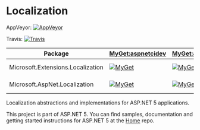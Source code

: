 Localization
==========
AppVeyor: [![AppVeyor](https://ci.appveyor.com/api/projects/status/omn0l2l3mfhfjjpp?svg=true)](https://ci.appveyor.com/project/aspnetci/Localization/branch/dev)

Travis:   [![Travis](https://travis-ci.org/aspnet/Localization.svg?branch=dev)](https://travis-ci.org/aspnet/Localization)

| Package | [MyGet:aspnetcidev](https://myget.org/gallery/aspnetcidev) | [MyGet:aspnetvnext](https://myget.org/gallery/aspnetvnext) | [NuGet](https://nuget.org) |
| ------- | ----------------- | ----------------- | ----- |
| Microsoft.Extensions.Localization | [![MyGet](https://img.shields.io/myget/aspnetcidev/vpre/Microsoft.Extensions.Localization.svg)](https://www.myget.org/feed/aspnetcidev/package/nuget/Microsoft.Extensions.Localization) | [![MyGet](https://img.shields.io/myget/aspnetvnext/vpre/Microsoft.Extensions.Localization.svg)](https://www.myget.org/feed/aspnetvnext/package/nuget/Microsoft.Extensions.Localization)  | [![NuGet](https://img.shields.io/nuget/v/Microsoft.Extensions.Localization.svg)](https://nuget.org/packages/Microsoft.Extensions.Localization) |
| Microsoft.AspNet.Localization | [![MyGet](https://img.shields.io/myget/aspnetcidev/vpre/Microsoft.AspNet.Localization.svg)](https://www.myget.org/feed/aspnetcidev/package/nuget/Microsoft.AspNet.Localization) | [![MyGet](https://img.shields.io/myget/aspnetvnext/vpre/Microsoft.AspNet.Localization.svg)](https://www.myget.org/feed/aspnetvnext/package/nuget/Microsoft.AspNet.Localization)  | [![NuGet](https://img.shields.io/nuget/v/Microsoft.AspNet.Localization.svg)](https://nuget.org/packages/Microsoft.AspNet.Localization) |


Localization abstractions and implementations for ASP.NET 5 applications.

This project is part of ASP.NET 5. You can find samples, documentation and getting started instructions for ASP.NET 5 at the [Home](https://github.com/aspnet/home) repo.
